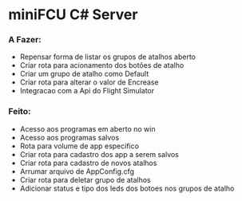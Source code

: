 # miniFCU C# Server

### A Fazer:
- Repensar forma de listar os grupos de atalhos aberto
- Criar rota para acionamento dos botões de atalho
- Criar um grupo de atalho como Default
- Criar rota para alterar o valor de Encrease
- Integracao com a Api do Flight Simulator 


### Feito:
- Acesso aos programas em aberto no win
- Acesso aos programas salvos
- Rota para volume de app especifico
- Criar rota para cadastro dos app a serem salvos
- Criar rota para cadastro de novos atalhos
- Arrumar arquivo de AppConfig.cfg
- Criar rota para deletar grupo de atalhos
- Adicionar status e tipo dos leds dos botoes nos grupos de atalho
